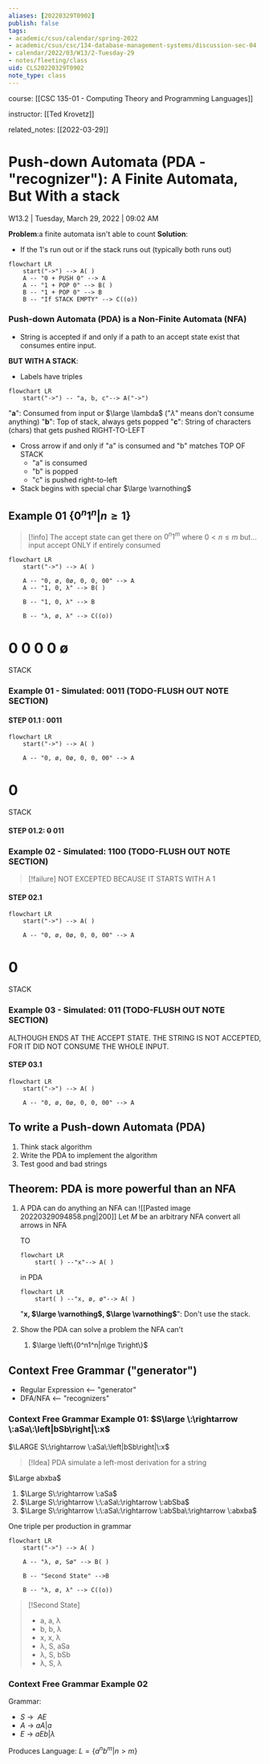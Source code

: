 ```yaml
---
aliases: [20220329T0902]
publish: false
tags:
- academic/csus/calendar/spring-2022
- academic/csus/csc/134-database-management-systems/discussion-sec-04
- calendar/2022/03/W13/2-Tuesday-29
- notes/fleeting/class
uid: CLS20220329T0902
note_type: class
---
```


course: [[CSC 135-01 - Computing Theory and Programming Languages]]

instructor: [[Ted Krovetz]]

related_notes: [[2022-03-29]]

# Push-down Automata (PDA - "recognizer"): A Finite Automata, But With a stack

W13.2 | Tuesday, March 29, 2022 | 09:02 AM

**Problem**:a finite automata isn't able to count
**Solution**: 
- If the 1's run out or if the stack runs out (typically both runs out)

```mermaid
flowchart LR
	start("->") --> A( )
	A -- "0 + PUSH 0" --> A
	A -- "1 + POP 0" --> B( )
	B -- "1 + POP 0" --> B
	B -- "If STACK EMPTY" --> C((o))
```

### Push-down Automata (PDA) is a Non-Finite Automata (NFA)
- String is accepted if and only if a path to an accept state exist that consumes entire input.

**BUT WITH A STACK**:
- Labels have triples

```mermaid
flowchart LR
	start("->") -- "a, b, c"--> A("->")
```

"**a**": Consumed from input or $\large \lambda$ ("$\lambda$" means don't consume anything)
"**b**": Top of stack, always gets popped
"**c**": String of characters (chars) that gets pushed RIGHT-TO-LEFT
- Cross arrow if and only if "a" is consumed and "b" matches TOP OF STACK
	- "a" is consumed
	- "b" is popped
	- "c" is pushed right-to-left
- Stack begins with special char $\large \varnothing$

## Example 01 $\left\{0^n1^n|n\ge 1\right\}$

> [!info]
> The accept state can get there on $0^n1^m$ where $0 < n \le m$ but... input accept ONLY if entirely consumed

```mermaid
flowchart LR
	start("->") --> A( )
	
	A -- "0, ø, 0ø, 0, 0, 00" --> A
	A -- "1, 0, λ" --> B( )

	B -- "1, 0, λ" --> B

	B -- "λ, ø, λ" --> C((o))
```

0
0
0
0
ø
=====
STACK

### Example 01 - Simulated: 0011 (TODO-FLUSH OUT NOTE SECTION)

#### STEP 01.1 : 0011

```mermaid
flowchart LR
	start("->") --> A( )
	
	A -- "0, ø, 0ø, 0, 0, 00" --> A
```

0
=====
STACK

#### STEP 01.2: <s>0</s> 011

### Example 02 - Simulated: 1100 (TODO-FLUSH OUT NOTE SECTION)

> [!failure]
> NOT EXCEPTED BECAUSE IT STARTS WITH A $1$

#### STEP 02.1

```mermaid
flowchart LR
	start("->") --> A( )
	
	A -- "0, ø, 0ø, 0, 0, 00" --> A
```

0
=====
STACK


### Example 03 - Simulated: 011 (TODO-FLUSH OUT NOTE SECTION)

ALTHOUGH ENDS AT THE ACCEPT STATE. THE STRING IS NOT ACCEPTED, FOR IT DID NOT CONSUME THE WHOLE INPUT.

#### STEP 03.1

```mermaid
flowchart LR
	start("->") --> A( )
	
	A -- "0, ø, 0ø, 0, 0, 00" --> A
```

## To write a Push-down Automata (PDA)

1. Think stack algorithm
2. Write the PDA to implement the algorithm
3. Test good and bad strings 

## Theorem: PDA is more powerful than an NFA

1. A PDA can do anything an NFA can
	![[Pasted image 20220329094858.png|200]]
	Let $M$ be an arbitrary NFA convert all arrows in NFA

	TO
	```mermaid
	flowchart LR
		start( ) --"x"--> A( )
	```
	
	in PDA
	```mermaid
	flowchart LR
		start( ) --"x, ø, ø"--> A( )
	```
	
	"**x, $\large \varnothing$, $\large \varnothing$**": Don't use the stack.

2. Show the PDA can solve a problem the NFA can't
	1. $\large \left\{0^n1^n|n\ge 1\right\}$

## Context Free Grammar ("generator")

- Regular Expression <-- "generator"
- DFA/NFA <-- "recognizers"

### Context Free Grammar Example 01: $S\large \:\rightarrow \:aSa\:\left|bSb\right|\:x$

$\LARGE S\:\rightarrow \:aSa\:\left|bSb\right|\:x$

> [!Idea]
> PDA simulate a left-most derivation for a string

$\Large abxba$
1. $\Large S\:\rightarrow \:aSa$
2. $\Large S\:\rightarrow \:\:aSa\:\rightarrow \:abSba$
3. $\Large S\:\rightarrow \:\:aSa\:\rightarrow \:abSba\:\rightarrow \:abxba$

One triple per production in grammar

```mermaid
flowchart LR
	start("->") --> A( )
	
	A -- "λ, ø, Sø" --> B( )

	B -- "Second State" -->B

	B -- "λ, ø, λ" --> C((o))
```

> [!Second State]
> - a, a, λ
> - b, b, λ
> - x, x, λ
> - λ, S, aSa
> - λ, S, bSb
> - λ, S, λ

### Context Free Grammar Example 02

Grammar:
- $S\:\rightarrow \:\:AE$
- $A\:\rightarrow \:aA|a$
- $E\:\rightarrow \:aEb|\lambda$

Produces Language: $L = \left\{a^n b^m| n>m \right\}$
